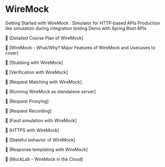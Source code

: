# WireMock
Getting Started with WireMock : Simulator for HTTP-based APIs
Production like simulation during integration testing
Demo with Spring Boot APIs

🎯 [Detailed Course Plan of WireMock]

🎯 [WireMock - What/Why? Major Features of WireMock and Usecases to cover]

🎯 [Stubbing with WireMock]

🎯 [Verification with WireMock]

🎯 [Request Matching with WireMock]

🎯 [Running WireMock as standalone server]

🎯 [Request Proxying]

🎯 [Request Recording]

🎯 [Fault simulation with WireMock]

🎯 [HTTPS with WireMock]

🎯 [Stateful behavior of WireMock]

🎯 [Response templating with WireMock]

🎯 [MockLab - WireMock in the Cloud]

 
